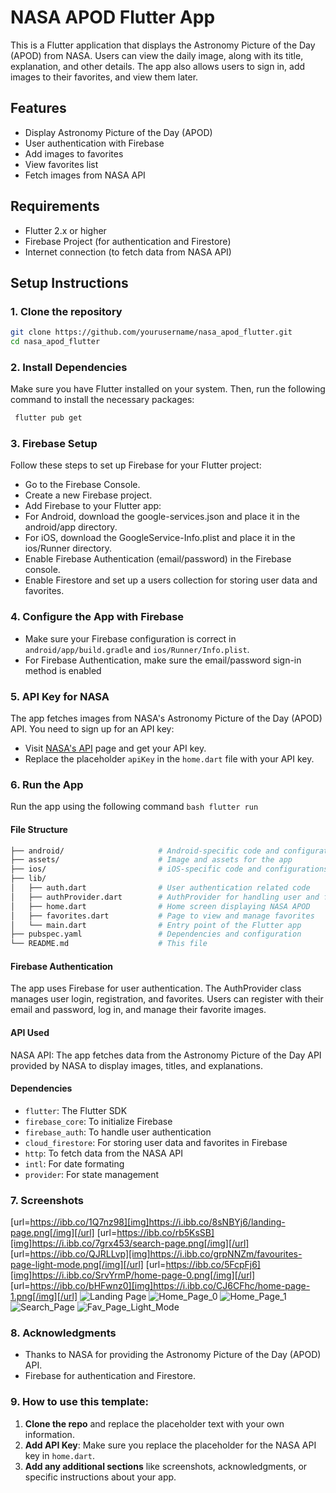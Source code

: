 # NASA APOD Flutter App

This is a Flutter application that displays the Astronomy Picture of the Day (APOD) from NASA. Users can view the daily image, along with its title, explanation, and other details. The app also allows users to sign in, add images to their favorites, and view them later.

## Features
- Display Astronomy Picture of the Day (APOD)
- User authentication with Firebase
- Add images to favorites
- View favorites list
- Fetch images from NASA API

## Requirements
- Flutter 2.x or higher
- Firebase Project (for authentication and Firestore)
- Internet connection (to fetch data from NASA API)

## Setup Instructions

### 1. Clone the repository
```bash
git clone https://github.com/yourusername/nasa_apod_flutter.git
cd nasa_apod_flutter
```

### 2. Install Dependencies
   Make sure you have Flutter installed on your system. Then, run the following command to install the necessary packages:
  ```bash
   flutter pub get
```

### 3. Firebase Setup
Follow these steps to set up Firebase for your Flutter project:

- Go to the Firebase Console.
- Create a new Firebase project.
- Add Firebase to your Flutter app:
- For Android, download the google-services.json and place it in the android/app directory.
- For iOS, download the GoogleService-Info.plist and place it in the ios/Runner directory.
- Enable Firebase Authentication (email/password) in the Firebase console.
- Enable Firestore and set up a users collection for storing user data and favorites.

### 4. Configure the App with Firebase
   - Make sure your Firebase configuration is correct in ``android/app/build.gradle`` and ``ios/Runner/Info.plist``.
   - For Firebase Authentication, make sure the email/password sign-in method is enabled
  
### 5. API Key for NASA
   The app fetches images from NASA's Astronomy Picture of the Day (APOD) API. You need to sign up for an API key:
   - Visit [NASA's API](https://api.nasa.gov/) page and get your API key.
   - Replace the placeholder `apiKey` in the `home.dart` file with your API key.
  
### 6. Run the App
   Run the app using the following command
   ```bash flutter run```

   #### File Structure
   ```bash
├── android/                     # Android-specific code and configurations
├── assets/                      # Image and assets for the app
├── ios/                         # iOS-specific code and configurations
├── lib/
│   ├── auth.dart                # User authentication related code
│   ├── authProvider.dart        # AuthProvider for handling user and favorites
│   ├── home.dart                # Home screen displaying NASA APOD
│   ├── favorites.dart           # Page to view and manage favorites
│   └── main.dart                # Entry point of the Flutter app
├── pubspec.yaml                 # Dependencies and configuration
└── README.md                    # This file
```

   #### Firebase Authentication
   The app uses Firebase for user authentication. The AuthProvider class manages user login, registration, and favorites. Users can register with their email and password, log in, and manage their favorite images.

   #### API Used
   NASA API: The app fetches data from the Astronomy Picture of the Day API provided by NASA to display images, titles, and explanations.

   #### Dependencies
   - `flutter`: The Flutter SDK
   - `firebase_core`: To initialize Firebase
   - `firebase_auth`: To handle user authentication
   - `cloud_firestore`: For storing user data and favorites in Firebase
   - `http`: To fetch data from the NASA API
   - `intl`: For date formating
   - `provider`: For state management

### 7. Screenshots
[url=https://ibb.co/1Q7nz98][img]https://i.ibb.co/8sNBYj6/landing-page.png[/img][/url]
[url=https://ibb.co/rb5KsSB][img]https://i.ibb.co/7grx453/search-page.png[/img][/url]
[url=https://ibb.co/QJRLLvp][img]https://i.ibb.co/grpNNZm/favourites-page-light-mode.png[/img][/url]
[url=https://ibb.co/5FcpFj6][img]https://i.ibb.co/SrvYrmP/home-page-0.png[/img][/url]
[url=https://ibb.co/bHFwnz0][img]https://i.ibb.co/CJ6CFhc/home-page-1.png[/img][/url]
![Landing Page](https://i.ibb.co/8sNBYj6/landing-page.png)
![Home_Page_0](https://i.ibb.co/SrvYrmP/home-page-0.png)
![Home_Page_1](https://i.ibb.co/CJ6CFhc/home-page-1.png)
![Search_Page](https://i.ibb.co/7grx453/search-page.png)
![Fav_Page_Light_Mode](https://i.ibb.co/grpNNZm/favourites-page-light-mode.png)

### 8. Acknowledgments
   - Thanks to NASA for providing the Astronomy Picture of the Day (APOD) API.
   - Firebase for authentication and Firestore.

### 9. How to use this template:
   1. **Clone the repo** and replace the placeholder text with your own information.
   2. **Add API Key**: Make sure you replace the placeholder for the NASA API key in `home.dart`.
   3. **Add any additional sections** like screenshots, acknowledgments, or specific instructions about your app.



